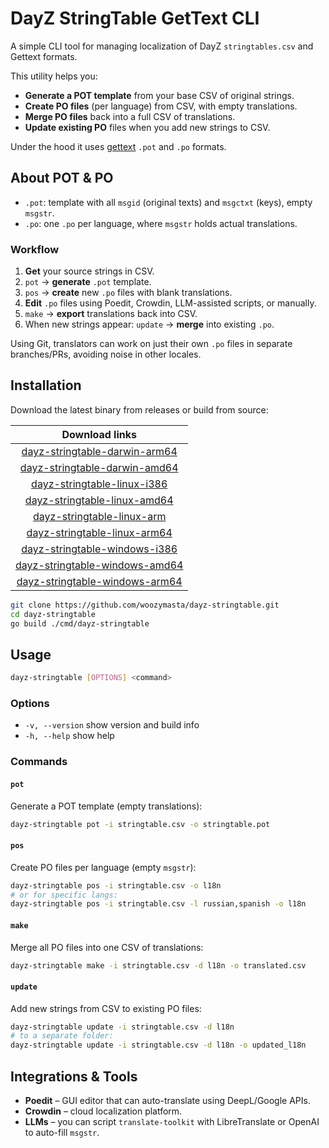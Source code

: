 # DayZ StringTable GetText CLI

A simple CLI tool for managing localization of DayZ `stringtables.csv`
and Gettext formats.

This utility helps you:

* **Generate a POT template** from your base CSV of original strings.
* **Create PO files** (per language) from CSV, with empty translations.
* **Merge PO files** back into a full CSV of translations.
* **Update existing PO** files when you add new strings to CSV.

Under the hood it uses [gettext] `.pot` and `.po` formats.

## About POT & PO

* `.pot`: template with all `msgid` (original texts) and `msgctxt` (keys),
  empty `msgstr`.
* `.po`: one `.po` per language, where `msgstr` holds actual translations.

### Workflow

1. **Get** your source strings in CSV.
2. `pot` &rarr; **generate** `.pot` template.
3. `pos` &rarr; **create** new `.po` files with blank translations.
4. **Edit** `.po` files using Poedit, Crowdin, LLM-assisted scripts, or manually.
5. `make` &rarr; **export** translations back into CSV.
6. When new strings appear: `update` &rarr; **merge** into existing `.po`.

Using Git, translators can work on just their own `.po` files in separate
branches/PRs, avoiding noise in other locales.

## Installation

Download the latest binary from releases or build from source:

|         **Download links**         |
| :--------------------------------: |
| [dayz-stringtable-darwin-arm64][]  |
| [dayz-stringtable-darwin-amd64][]  |
|  [dayz-stringtable-linux-i386][]   |
|  [dayz-stringtable-linux-amd64][]  |
|   [dayz-stringtable-linux-arm][]   |
|  [dayz-stringtable-linux-arm64][]  |
| [dayz-stringtable-windows-i386][]  |
| [dayz-stringtable-windows-amd64][] |
| [dayz-stringtable-windows-arm64][] |

```bash
git clone https://github.com/woozymasta/dayz-stringtable.git
cd dayz-stringtable
go build ./cmd/dayz-stringtable
```

## Usage

```bash
dayz-stringtable [OPTIONS] <command>
```

### Options

* `-v, --version` show version and build info
* `-h, --help` show help

### Commands

#### `pot`

Generate a POT template (empty translations):

```bash
dayz-stringtable pot -i stringtable.csv -o stringtable.pot
```

#### `pos`

Create PO files per language (empty `msgstr`):

```bash
dayz-stringtable pos -i stringtable.csv -o l18n
# or for specific langs:
dayz-stringtable pos -i stringtable.csv -l russian,spanish -o l18n
```

#### `make`

Merge all PO files into one CSV of translations:

```bash
dayz-stringtable make -i stringtable.csv -d l18n -o translated.csv
```

#### `update`

Add new strings from CSV to existing PO files:

```bash
dayz-stringtable update -i stringtable.csv -d l18n
# to a separate folder:
dayz-stringtable update -i stringtable.csv -d l18n -o updated_l18n
```

## Integrations & Tools

* **Poedit** – GUI editor that can auto-translate using DeepL/Google APIs.
* **Crowdin** – cloud localization platform.
* **LLMs** – you can script `translate-toolkit` with LibreTranslate or OpenAI to auto-fill `msgstr`.

<!-- Links -->
[dayz-stringtable-darwin-arm64]: https://github.com/WoozyMasta/dayz-stringtable/releases/latest/download/dayz-stringtable-darwin-arm64 "MacOS arm64 file"
[dayz-stringtable-darwin-amd64]: https://github.com/WoozyMasta/dayz-stringtable/releases/latest/download/dayz-stringtable-darwin-amd64 "MacOS amd64 file"
[dayz-stringtable-linux-i386]: https://github.com/WoozyMasta/dayz-stringtable/releases/latest/download/dayz-stringtable-linux-386 "Linux i386 file"
[dayz-stringtable-linux-amd64]: https://github.com/WoozyMasta/dayz-stringtable/releases/latest/download/dayz-stringtable-linux-amd64 "Linux amd64 file"
[dayz-stringtable-linux-arm]: https://github.com/WoozyMasta/dayz-stringtable/releases/latest/download/dayz-stringtable-linux-arm "Linux arm file"
[dayz-stringtable-linux-arm64]: https://github.com/WoozyMasta/dayz-stringtable/releases/latest/download/dayz-stringtable-linux-arm64 "Linux arm64 file"
[dayz-stringtable-windows-i386]: https://github.com/WoozyMasta/dayz-stringtable/releases/latest/download/dayz-stringtable-windows-386.exe "Windows i386 file"
[dayz-stringtable-windows-amd64]: https://github.com/WoozyMasta/dayz-stringtable/releases/latest/download/dayz-stringtable-windows-amd64.exe "Windows amd64 file"
[dayz-stringtable-windows-arm64]: https://github.com/WoozyMasta/dayz-stringtable/releases/latest/download/dayz-stringtable-windows-arm64.exe "Windows arm64 file"
[gettext]: https://www.gnu.org/software/gettext/
